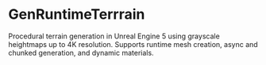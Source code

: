 # GenRuntimeTerrrain
Procedural terrain generation in Unreal Engine 5 using grayscale heightmaps up to 4K resolution. Supports runtime mesh creation, async and chunked generation, and dynamic materials.
